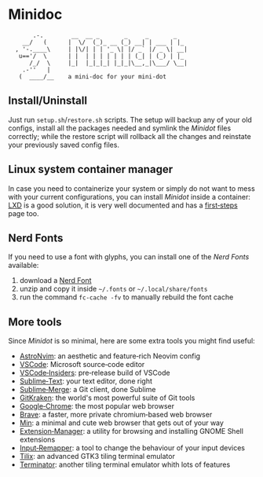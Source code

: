 # Minidoc

```
       .-.        __  __ _       _     _       _
    __/   (      |  \/  (_)_ __ (_) __| | ___ | |_
  , '-.____\     | |\/| | | '_ \| |/ _` |/ _ \| __|
   u=='/  \      | |  | | | | | | | (_| | (_) | |_
      /_/  \     |_|  |_|_|_| |_|_|\__,_|\___/ \__|
    .-''   |
   (  ____/__    a mini-doc for your mini-dot
```




## Install/Uninstall

Just run `setup.sh`/`restore.sh` scripts. The setup will backup any of your old configs, install all the packages needed and symlink the *Minidot* files correctly; while the restore script will rollback all the changes and reinstate your previously saved config files.




## Linux system container manager

In case you need to containerize your system or simply do not want to mess with your current configurations, you can install *Minidot* inside a container: [LXD](https://ubuntu.com/lxd) is a good solution, it is very well documented and has a [first&#x2011;steps](https://documentation.ubuntu.com/lxd/en/latest/tutorial/first_steps/#first-steps) page too.




## Nerd Fonts

If you need to use a font with glyphs, you can install one of the *Nerd Fonts* available:

1. download a [Nerd Font](https://www.nerdfonts.com/font-downloads)
2. unzip and copy it inside `~/.fonts` or `~/.local/share/fonts`
3. run the command `fc-cache -fv` to manually rebuild the font cache




## More tools

Since *Minidot* is so minimal, here are some extra tools you might find useful:

- [AstroNvim](https://astronvim.com/#%EF%B8%8F-installation): an aesthetic and feature&#x2011;rich Neovim config
- [VSCode](https://code.visualstudio.com/Download): Microsoft source&#x2011;code editor
- [VSCode&#x2011;Insiders](https://code.visualstudio.com/insiders/): pre&#x2011;release build of VSCode
- [Sublime&#x2011;Text](https://www.sublimetext.com/docs/linux_repositories.html): your text editor, done right
- [Sublime&#x2011;Merge](https://www.sublimemerge.com/docs/linux_repositories): a Git client, done Sublime
- [GitKraken](https://www.gitkraken.com/download): the world's most powerful suite of Git tools
- [Google&#x2011;Chrome](https://www.google.com/chrome/): the most popular web browser
- [Brave](https://brave.com/linux/): a faster, more private chromium&#x2011;based web browser
- [Min](https://minbrowser.org/): a minimal and cute web browser that gets out of your way
- [Extension&#x2011;Manager](https://github.com/mjakeman/extension-manager#-installing): a utility for browsing and installing GNOME Shell extensions
- [Input&#x2011;Remapper](https://github.com/sezanzeb/input-remapper#installation): a tool to change the behaviour of your input devices
- [Tilix](https://gnunn1.github.io/tilix-web/#packages): an advanced GTK3 tiling terminal emulator
- [Terminator](https://gnome-terminator.org/): another tiling terminal emulator whith lots of features
